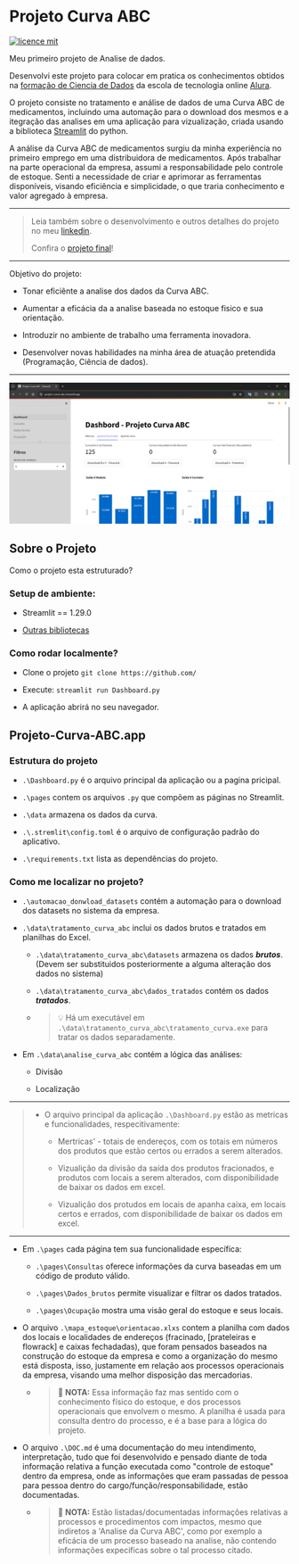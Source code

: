 # Projeto Curva ABC

[![licence mit](https://img.shields.io/badge/licence-MIT-blue.svg)](./LICENSE)

Meu primeiro projeto de Analise de dados.

Desenvolvi este projeto para colocar em pratica os conhecimentos obtidos na [formação de Ciencia de Dados](https://cursos.alura.com.br/degree/certificate/72841079-c405-4a94-af5d-e260c9451c76) da escola de tecnologia online [Alura](https://www.alura.com.br/).

O projeto consiste no tratamento e análise de dados de uma Curva ABC de medicamentos, incluindo uma automação para o download dos mesmos e a itegração das analises em uma aplicação para vizualização, criada usando a biblioteca [Streamlit](https://streamlit.io/) do python.

A análise da Curva ABC de medicamentos surgiu da minha experiência no primeiro emprego em uma distribuidora de medicamentos. Após trabalhar na parte operacional da empresa, assumi a responsabilidade pelo controle de estoque. Senti a necessidade de criar e aprimorar as ferramentas disponíveis, visando eficiência e simplicidade, o que traria conhecimento e valor agregado à empresa.

---

> Leia também sobre o desenvolvimento e outros detalhes do projeto no meu [linkedin]().
>
> Confira o [projeto final](https://projeto-curva-abc.streamlit.app/)!

---

Objetivo do projeto:

* Tonar eficiênte a analise dos dados da Curva ABC.

* Aumentar a eficácia da a analise baseada no estoque fisico e sua orientação.

* Introduzir no ambiente de trabalho uma ferramenta inovadora.

* Desenvolver novas habilidades na minha área de atuação pretendida (Programação, Ciência de dados).

---

![Pagina inicial do projeto](/img/dashboard-curva-abc.png)

## Sobre o Projeto

Como o projeto esta estruturado?

### Setup de ambiente:

* Streamlit == 1.29.0

* [Outras bibliotecas](requirements.txt)

### Como rodar localmente?

* Clone o projeto `git clone https://github.com/`

* Execute: `streamlit run Dashboard.py`

* A aplicação abrirá no seu navegador.

## Projeto-Curva-ABC.app

### Estrutura do projeto

* `.\Dashboard.py` é o arquivo principal da aplicação ou a pagina pricipal. 

* `.\pages` contem os arquivos `.py` que compõem as páginas no Streamlit.

* `.\data` armazena os dados da curva.

* `.\.stremlit\config.toml` é o arquivo de configuração padrão do aplicativo.

* `.\requirements.txt` lista as dependências do projeto.

### Como me localizar no projeto?

* `.\automacao_donwload_datasets` contém a automação para o download dos datasets no sistema da empresa.

* `.\data\tratamento_curva_abc` inclui os dados brutos e tratados em planilhas do Excel.

    * `.\data\tratamento_curva_abc\datasets` armazena os dados ***brutos***. (Devem ser substituidos posteriormente a alguma alteração dos dados no sistema)

    * `.\data\tratamento_curva_abc\dados_tratados` contém os dados ***tratados***.

    * >💡 Há um executável em `.\data\tratamento_curva_abc\tratamento_curva.exe` para tratar os dados separadamente.

* Em `.\data\analise_curva_abc` contém a lógica das análises:

    * Divisão

    * Localização 

---

> * O arquivo principal da aplicação `.\Dashboard.py` estão as metricas e funcionalidades, respecitivamente:
>
>    * Mertricas' - totais de endereços, com os totais em números dos produtos que estão certos ou errados a serem alterados.
>
>    * Vizualição da divisão da saída dos produtos fracionados, e produtos com locais a serem alterados, com disponibilidade de baixar os dados em excel.
>
>    * Vizualição dos protudos em locais de apanha caixa, em locais certos e errados, com disponibilidade de baixar os dados em excel.

---

* Em `.\pages` cada página tem sua funcionalidade específica:

    * `.\pages\Consultas` oferece informações da curva baseadas em um código de produto válido.

    * `.\pages\Dados_brutos` permite visualizar e filtrar os dados tratados.

    * `.\pages\Ocupação` mostra uma visão geral do estoque e seus locais.

* O arquivo `.\mapa_estoque\orientacao.xlxs` contem a planilha com dados dos locais e localidades de endereços (fracinado, [prateleiras e flowrack] e caixas fechadadas), que foram pensados baseados na construção do estoque da empresa e como a organização do mesmo está disposta, isso, justamente em relação aos processos operacionais da empresa, visando uma melhor disposição das mercadorias.

    * > 📝 **NOTA:** Essa informação faz mas sentido com o conhecimento físico do estoque, e dos processos operacionais que envolvem o mesmo. A planilha é usada para consulta dentro do processo, e é a base para a lógica do projeto.

* O arquivo `.\DOC.md` é uma documentação do meu intendimento, interpretação, tudo que foi desenvolvido e pensado diante de toda informação relativa a função executada como "controle de estoque" dentro da empresa, onde as informações que eram passadas de pessoa para pessoa dentro do cargo/função/responsabilidade, estão documentadas.

    * > 📝 **NOTA:** Estão listadas/documentadas informações relativas a processos e procedimentos com impactos, mesmo que indiretos a 'Analise da Curva ABC', como por exemplo a eficácia de um processo baseado na analise, não contendo informações expecificas sobre o tal processo citado.